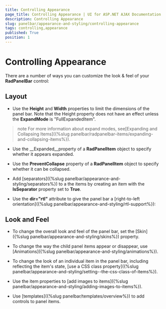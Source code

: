 ```yaml
---
title: Controlling Appearance
page_title: Controlling Appearance | UI for ASP.NET AJAX Documentation
description: Controlling Appearance
slug: panelbar/appearance-and-styling/controlling-appearance
tags: controlling,appearance
published: True
position: 1
---
```


# Controlling Appearance



There are a number of ways you can customize the look & feel of your __RadPanelBar__ control:

## Layout

* Use the __Height__ and __Width__ properties to limit the dimensions of the panel bar. Note that the Height property does not have an effect unless the __ExpandMode__ is "FullExpandedItem".

>note For more information about expand modes, see[Expanding and Collapsing Items]({%slug panelbar/radpanelbar-items/expanding-and-collapsing-items%}).
>


* Use the __Expanded__property of a __RadPanelItem__ object to specify whether it appears expanded.

* Use the __PreventCollapse__ property of a __RadPanelItem__ object to specify whether it can be collapsed.

* Add [separators]({%slug panelbar/appearance-and-styling/separators%}) to a the items by creating an item with the __IsSeparator__ property set to __True__.

* Use the __dir="rtl"__ attribute to give the panel bar a [right-to-left orientation]({%slug panelbar/appearance-and-styling/rtl-support%}):

## Look and Feel

* To change the overall look and feel of the panel bar, set the [Skin]({%slug panelbar/appearance-and-styling/skins%}) property.

* To change the way the child panel items appear or disappear, use [Animations]({%slug panelbar/appearance-and-styling/animations%}).

* To change the look of an individual item in the panel bar, including reflecting the item's state, [use a CSS class property]({%slug panelbar/appearance-and-styling/setting--the-css-class-of-items%}).

* Use the item properties to [add images to items]({%slug panelbar/appearance-and-styling/adding-images-to-items%}).

* Use [templates]({%slug panelbar/templates/overview%}) to add controls to panel items.
